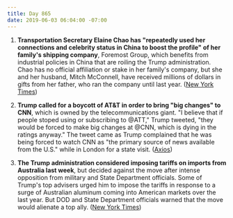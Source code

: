 ```yaml
---
title: Day 865
date: 2019-06-03 06:04:00 -07:00
---
```


1. **Transportation Secretary Elaine Chao has "repeatedly used her connections and celebrity status in China to boost the profile" of her family's shipping company**, Foremost Group, which benefits from industrial policies in China that are roiling the Trump administration. Chao has no official affiliation or stake in her family's company, but she and her husband, Mitch McConnell, have received millions of dollars in gifts from her father, who ran the company until last year. ([New York Times](https://www.nytimes.com/2019/06/02/us/politics/elaine-chao-china.html))

2. **Trump called for a boycott of AT&T in order to bring "big changes" to CNN**, which is owned by the telecommunications giant. "I believe that if people stoped using or subscribing to @ATT," Trump tweeted, "they would be forced to make big changes at @CNN, which is dying in the ratings anyway." The tweet came as Trump complained that he was being forced to watch CNN as "the primary source of news available from the U.S." while in London for a state visit. ([Axios](https://www.axios.com/trump-tweets-att-boycott-cnn-london-visit-b6ae77bd-aa5e-4f33-8508-965e668d0969.html))

3. **The Trump administration considered imposing tariffs on imports from Australia last week**, but decided against the move after intense opposition from military and State Department officials. Some of Trump's top advisers urged him to impose the tariffs in response to a surge of Australian aluminum coming into American markets over the last year. But DOD and State Department officials warned that the move would alienate a top ally. ([New York Times](https://www.nytimes.com/2019/06/02/business/trump-australia-tariffs.html)) 